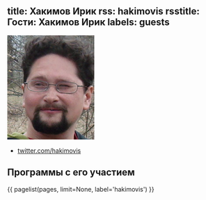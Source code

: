title: Хакимов Ирик
rss: hakimovis
rsstitle: Гости: Хакимов Ирик
labels: guests
---
![hakimovis](/guests/hakimovis/photo.jpg)

- [twitter.com/hakimovis](http://twitter.com/hakimovis)


## Программы с его участием

{{ pagelist(pages, limit=None, label='hakimovis') }}
